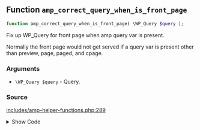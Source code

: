 ## Function `amp_correct_query_when_is_front_page`

```php
function amp_correct_query_when_is_front_page( \WP_Query $query );
```

Fix up WP_Query for front page when amp query var is present.

Normally the front page would not get served if a query var is present other than preview, page, paged, and cpage.

### Arguments

* `\WP_Query $query` - Query.

### Source

[includes/amp-helper-functions.php:289](TODO)

<details>
<summary>Show Code</summary>
```php
<php ?>```
</details>

